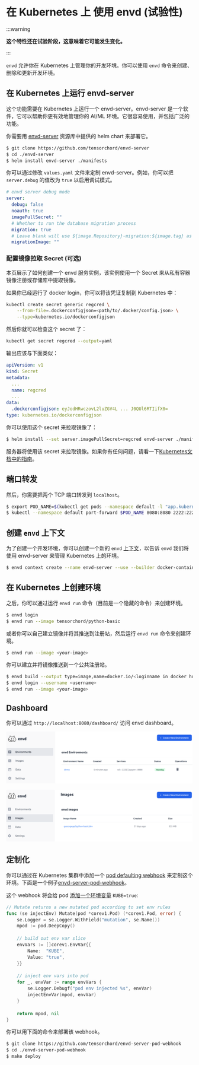 # 在 Kubernetes 上 使用 envd (试验性)

:::warning

**这个特性还在试验阶段，这意味着它可能发生变化。**

:::

`envd` 允许你在 Kubernetes 上管理你的开发环境。你可以使用 `envd` 命令来创建、删除和更新开发环境。

## 在 Kubernetes 上运行 envd-server 

这个功能需要在 Kubernetes 上运行一个 envd-server。envd-server 是一个软件，它可以帮助你更有效地管理你的 AI/ML 环境。它很容易使用，并包括广泛的功能。

你需要用 [envd-server](https://github.com/tensorchord/envd-server) 资源库中提供的 helm chart 来部署它。

```bash
$ git clone https://github.com/tensorchord/envd-server
$ cd ./envd-server
$ helm install envd-server ./manifests
```

你可以通过修改 `values.yaml` 文件来定制 envd-server。例如，你可以把`server.debug` 的值改为 `true` 以启用调试模式。

```yaml
# envd server debug mode
server:
  debug: false
  noauth: true
  imagePullSecret: ""
  # Whether to run the database migration process
  migration: true
  # Leave blank will use ${image.Repository}-migration:${image.tag} as the migration image
  migrationImage: ""
```

### 配置镜像拉取 Secret (可选)

本页展示了如何创建一个 envd 服务实例，该实例使用一个 Secret 来从私有容器镜像注册或存储库中提取镜像。

如果你已经运行了 docker login，你可以将该凭证复制到 Kubernetes 中：

```bash
kubectl create secret generic regcred \
    --from-file=.dockerconfigjson=<path/to/.docker/config.json> \
    --type=kubernetes.io/dockerconfigjson
```

然后你就可以检查这个 secret 了：


```bash
kubectl get secret regcred --output=yaml
```

输出应该与下面类似：

```yaml
apiVersion: v1
kind: Secret
metadata:
  ...
  name: regcred
  ...
data:
  .dockerconfigjson: eyJodHRwczovL2luZGV4L ... J0QUl6RTIifX0=
type: kubernetes.io/dockerconfigjson
```

你可以使用这个 secret 来拉取镜像了：

```bash
$ helm install --set server.imagePullSecret=regcred envd-server ./manifests
```

服务器将使用该 secret 来拉取镜像。如果你有任何问题，请看一下[Kubernetes文档中的指南](https://kubernetes.io/docs/tasks/configure-pod-container/pull-image-private-registry/)。

## 端口转发

然后，你需要把两个 TCP 端口转发到 `localhost`。

```bash
$ export POD_NAME=$(kubectl get pods --namespace default -l "app.kubernetes.io/name=envd-server,app.kubernetes.io/instance=envd-server" -o jsonpath="{.items[0].metadata.name}")
$ kubectl --namespace default port-forward $POD_NAME 8080:8080 2222:2222
```

## 创建 `envd` 上下文

为了创建一个开发环境，你可以创建一个新的 `envd` [上下文](./context.md)，以告诉 `envd` 我们将使用 envd-server 来管理 Kubernetes 上的环境。

```bash
$ envd context create --name envd-server --use --builder docker-container --runner envd-server --runner-address http://localhost:8080 
```

## 在 Kubernetes 上创建环境

之后，你可以通过运行 `envd run` 命令（目前是一个隐藏的命令）来创建环境。

```bash
$ envd login
$ envd run --image tensorchord/python-basic
```

或者你可以自己建立镜像并将其推送到注册站，然后运行 `envd run` 命令来创建环境。

```bash
$ envd run --image <your-image>
```

你可以建立并将镜像推送到一个公共注册站。


```bash
$ envd build --output type=image,name=docker.io/<loginname in docker hub>/<image>,push=true
$ envd login --username <username>
$ envd run --image <your-image>
```

## Dashboard

你可以通过 `http://localhost:8080/dashboard/` 访问 envd dashboard。

![envd dashboard](./assets/env.png)

![envd dashboard](./assets/image.png)

## 定制化

你可以通过在 Kubernetes 集群中添加一个 [pod defaulting webhook](https://kubernetes.io/docs/reference/access-authn-authz/extensible-admission-controllers/) 来定制这个环境。下面是一个例子[envd-server-pod-webhook](https://github.com/tensorchord/envd-server-pod-webhook)。

这个 webhook 将会给 pod [添加一个环境变量](https://github.com/tensorchord/envd-server-pod-webhook/blob/main/pkg/mutation/inject_env.go#L28) `KUBE=true`:

```go
// Mutate returns a new mutated pod according to set env rules
func (se injectEnv) Mutate(pod *corev1.Pod) (*corev1.Pod, error) {
	se.Logger = se.Logger.WithField("mutation", se.Name())
	mpod := pod.DeepCopy()

	// build out env var slice
	envVars := []corev1.EnvVar{{
		Name:  "KUBE",
		Value: "true",
	}}

	// inject env vars into pod
	for _, envVar := range envVars {
		se.Logger.Debugf("pod env injected %s", envVar)
		injectEnvVar(mpod, envVar)
	}

	return mpod, nil
}
```

你可以用下面的命令来部署该 webhook。

```bash
$ git clone https://github.com/tensorchord/envd-server-pod-webhook
$ cd ./envd-server-pod-webhook
$ make deploy
```
